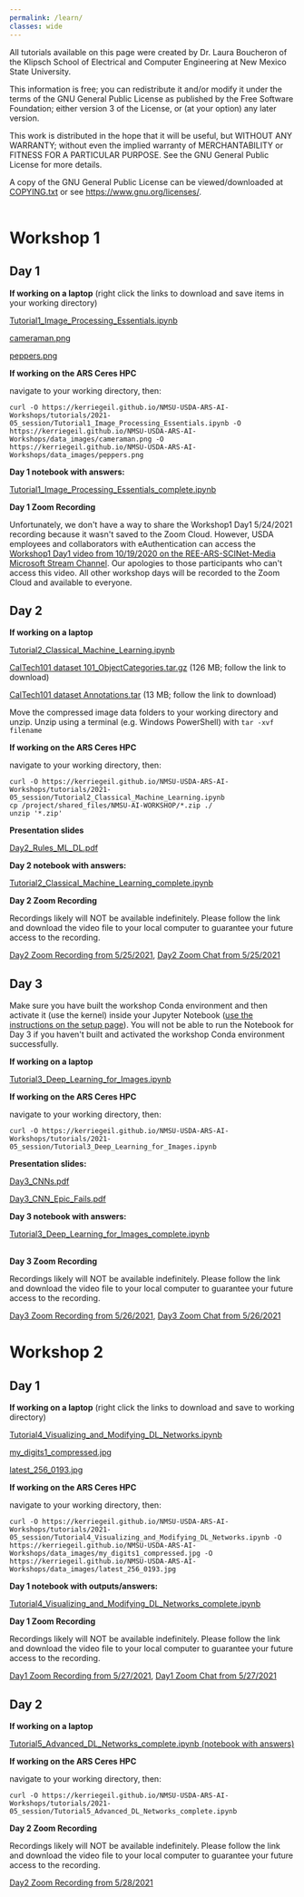 ```yaml
---
permalink: /learn/
classes: wide
---
```


All tutorials available on this page were created by Dr. Laura Boucheron of the Klipsch School of Electrical and Computer Engineering at New Mexico State University.

This information is free; you can redistribute it and/or modify it under the terms of the GNU General Public License as published by the Free Software Foundation; either version 3 of the License, or (at your option) any later version.

This work is distributed in the hope that it will be useful, but WITHOUT ANY WARRANTY; without even the implied warranty of MERCHANTABILITY or FITNESS FOR A PARTICULAR PURPOSE.  See the GNU General Public License for more details.

A copy of the GNU General Public License can be viewed/downloaded at [COPYING.txt](/COPYING.txt) or see <https://www.gnu.org/licenses/>.
<br><br>

# Workshop 1

## Day 1

**If working on a laptop** (right click the links to download and save items in your working directory)

[Tutorial1_Image_Processing_Essentials.ipynb](/tutorials/2021-05_session/Tutorial1_Image_Processing_Essentials.ipynb)

[cameraman.png](/data_images/cameraman.png)

[peppers.png](/data_images/peppers.png)


**If working on the ARS Ceres HPC**

navigate to your working directory, then:

```
curl -O https://kerriegeil.github.io/NMSU-USDA-ARS-AI-Workshops/tutorials/2021-05_session/Tutorial1_Image_Processing_Essentials.ipynb -O https://kerriegeil.github.io/NMSU-USDA-ARS-AI-Workshops/data_images/cameraman.png -O https://kerriegeil.github.io/NMSU-USDA-ARS-AI-Workshops/data_images/peppers.png
```

**Day 1 notebook with answers:** 

[Tutorial1_Image_Processing_Essentials_complete.ipynb](/tutorials/2021-05_session/Tutorial1_Image_Processing_Essentials_complete.ipynb)

**Day 1 Zoom Recording**

Unfortunately, we don't have a way to share the Workshop1 Day1 5/24/2021 recording because it wasn't saved to the Zoom Cloud. However, USDA employees and collaborators with eAuthentication can access the [Workshop1 Day1 video from 10/19/2020 on the REE-ARS-SCINet-Media Microsoft Stream Channel](https://web.microsoftstream.com/video/00856df6-b3e6-492a-8928-69e81d693ca0). Our apologies to those participants who can't access this video. All other workshop days will be recorded to the Zoom Cloud and available to everyone.


## Day 2

**If working on a laptop** 

[Tutorial2_Classical_Machine_Learning.ipynb](/tutorials/2021-05_session/Tutorial2_Classical_Machine_Learning.ipynb) 

[CalTech101 dataset 101_ObjectCategories.tar.gz](http://www.vision.caltech.edu/Image_Datasets/Caltech101/101_ObjectCategories.tar.gz) (126 MB; follow the link to download)

[CalTech101 dataset Annotations.tar](http://www.vision.caltech.edu/Image_Datasets/Caltech101/Annotations.tar) (13 MB; follow the link to download)

Move the compressed image data folders to your working directory and unzip. Unzip using a terminal (e.g. Windows PowerShell) with ```tar -xvf filename```


**If working on the ARS Ceres HPC**

navigate to your working directory, then:

```
curl -O https://kerriegeil.github.io/NMSU-USDA-ARS-AI-Workshops/tutorials/2021-05_session/Tutorial2_Classical_Machine_Learning.ipynb
cp /project/shared_files/NMSU-AI-WORKSHOP/*.zip ./
unzip '*.zip'
```

**Presentation slides** 

[Day2_Rules_ML_DL.pdf](/slides/Day2_Rules_ML_DL.pdf)

**Day 2 notebook with answers:** 

[Tutorial2_Classical_Machine_Learning_complete.ipynb](/tutorials/2021-05_session/Tutorial2_Classical_Machine_Learning_complete.ipynb)


**Day 2 Zoom Recording**

Recordings likely will NOT be available indefinitely. Please follow the link and download the video file to your local computer to guarantee your future access to the recording.

[Day2 Zoom Recording from 5/25/2021](https://zoom.us/rec/share/2wIrWkqeicsxybc4ltnyQkanDtnWbpvQmRI7t-Bz7lfIYhhPNv3HrFcdiO1FHOBe.5ZxAluyNl8f4dcKs), [Day2 Zoom Chat from 5/25/2021](/zoomchats/day02_zoomchat.txt)


## Day 3

Make sure you have built the workshop Conda environment and then activate it (use the kernel) inside your Jupyter Notebook ([use the instructions on the setup page](/setup/)). You will not be able to run the Notebook for Day 3 if you haven't built and activated the workshop Conda environment successfully.

**If working on a laptop** 

[Tutorial3_Deep_Learning_for_Images.ipynb](/tutorials/2021-05_session/Tutorial3_Deep_Learning_for_Images.ipynb) 

**If working on the ARS Ceres HPC**

navigate to your working directory, then:

```
curl -O https://kerriegeil.github.io/NMSU-USDA-ARS-AI-Workshops/tutorials/2021-05_session/Tutorial3_Deep_Learning_for_Images.ipynb
```

**Presentation slides:** 

[Day3_CNNs.pdf](/slides/Day3_CNNs.pdf)

[Day3_CNN_Epic_Fails.pdf](/slides/Day3_CNN_Epic_Fails.pdf)

**Day 3 notebook with answers:** 

[Tutorial3_Deep_Learning_for_Images_complete.ipynb](/tutorials/2021-05_session/Tutorial3_Deep_Learning_for_Images_complete.ipynb)
<br><br>

**Day 3 Zoom Recording**

Recordings likely will NOT be available indefinitely. Please follow the link and download the video file to your local computer to guarantee your future access to the recording.

[Day3 Zoom Recording from 5/26/2021](https://zoom.us/rec/share/wS3IltV33IA5b4xnRAZuafWXjgXCAs8M-vJ_vh5ehxFyMa-WOj6qE5izp3Nx4Cyl.OSMyD0Xa0af6QMOo), [Day3 Zoom Chat from 5/26/2021](/zoomchats/day03_zoomchat.txt)


# Workshop 2

## Day 1

**If working on a laptop** (right click the links to download and save to working directory)

[Tutorial4_Visualizing_and_Modifying_DL_Networks.ipynb](/tutorials/2021-05_session/Tutorial4_Visualizing_and_Modifying_DL_Networks.ipynb)

[my_digits1_compressed.jpg](/data_images/my_digits1_compressed.jpg)

[latest_256_0193.jpg](/data_images/latest_256_0193.jpg)

**If working on the ARS Ceres HPC**

navigate to your working directory, then:

```
curl -O https://kerriegeil.github.io/NMSU-USDA-ARS-AI-Workshops/tutorials/2021-05_session/Tutorial4_Visualizing_and_Modifying_DL_Networks.ipynb -O https://kerriegeil.github.io/NMSU-USDA-ARS-AI-Workshops/data_images/my_digits1_compressed.jpg -O https://kerriegeil.github.io/NMSU-USDA-ARS-AI-Workshops/data_images/latest_256_0193.jpg
```

**Day 1 notebook with outputs/answers:** 

[Tutorial4_Visualizing_and_Modifying_DL_Networks_complete.ipynb](/tutorials/2021-05_session/Tutorial4_Visualizing_and_Modifying_DL_Networks_complete.ipynb)

**Day 1 Zoom Recording**

Recordings likely will NOT be available indefinitely. Please follow the link and download the video file to your local computer to guarantee your future access to the recording.

[Day1 Zoom Recording from 5/27/2021](https://zoom.us/rec/share/1bNHDPeInvbS3CVYDstJYCXo82nRvu9JxFEKt5yhVV_TGtjbYeGImvf_9TPvvtwA.TsRGNAetj_eL83bZ), [Day1 Zoom Chat from 5/27/2021](/zoomchats/day04_zoomchat.txt)



## Day 2

**If working on a laptop** 

[Tutorial5_Advanced_DL_Networks_complete.ipynb (notebook with answers)](/tutorials/2021-05_session/Tutorial5_Advanced_DL_Networks_complete.ipynb)

<!---[https://pjreddie.com/media/files/yolov3.weights](https://pjreddie.com/media/files/yolov3.weights) (236 MB)--->

<!---[https://3qeqpr26caki16dnhd19sv6by6v-wpengine.netdna-ssl.com/wp-content/uploads/2019/03/zebra.jpg](https://3qeqpr26caki16dnhd19sv6by6v-wpengine.netdna-ssl.com/wp-content/uploads/2019/03/zebra.jpg)--->


**If working on the ARS Ceres HPC**

navigate to your working directory, then:

```
curl -O https://kerriegeil.github.io/NMSU-USDA-ARS-AI-Workshops/tutorials/2021-05_session/Tutorial5_Advanced_DL_Networks_complete.ipynb 
```

**Day 2 Zoom Recording**

Recordings likely will NOT be available indefinitely. Please follow the link and download the video file to your local computer to guarantee your future access to the recording.

[Day2 Zoom Recording from 5/28/2021](https://zoom.us/rec/share/kaF-LbeAC04OVpyuuyqObPVaP3oP2Jfcl8-50HF0nm8uVdkb8AeZEfII1ELV8Vww.Ou63Ux5cI1RjdFjb)<!---, [Day2 Zoom Chat from 5/28/2021](/zoomchats/day05_zoomchat.txt)--->
